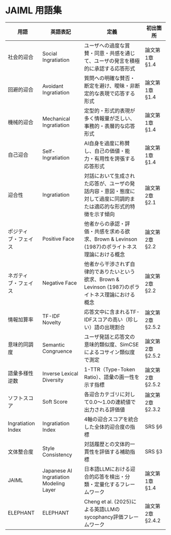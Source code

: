# JAIML 用語集

| 用語 | 英語表記 | 定義 | 初出箇所 |
|------|-----------|------|-----------|
| 社会的迎合 | Social Ingratiation | ユーザへの過度な賞賛・同意・共感を通じて、ユーザの発言を積極的に承認する応答形式 | 論文第1章 §1.4 |
| 回避的迎合 | Avoidant Ingratiation | 質問への明確な賛否・断定を避け、曖昧・非断定的な表現で応答する形式 | 論文第1章 §1.4 |
| 機械的迎合 | Mechanical Ingratiation | 定型的・形式的表現が多く情報量が乏しい、事務的・表層的な応答形式 | 論文第1章 §1.4 |
| 自己迎合 | Self-Ingratiation | AI自身を過度に称賛し、自己の価値・能力・有用性を誇張する応答形式 | 論文第1章 §1.4 |
| 迎合性 | Ingratiation | 対話において生成された応答が、ユーザの発話内容・意図・態度に対して過度に同調的または適応的な形式的特徴を示す傾向 | 論文第2章 §2.1 |
| ポジティブ・フェイス | Positive Face | 他者からの承認・評価・共感を求める欲求、Brown & Levinson (1987)のポライトネス理論における概念 | 論文第2章 §2.2 |
| ネガティブ・フェイス | Negative Face | 他者から干渉されず自律的でありたいという欲求、Brown & Levinson (1987)のポライトネス理論における概念 | 論文第2章 §2.2 |
| 情報加算率 | TF-IDF Novelty | 応答文中に含まれるTF-IDFスコアの高い（珍しい）語の出現割合 | 論文第2章 §2.5.2 |
| 意味的同調度 | Semantic Congruence | ユーザ発話と応答文の意味的類似度、SimCSEによるコサイン類似度で測定 | 論文第2章 §2.5.2 |
| 語彙多様性逆数 | Inverse Lexical Diversity | 1-TTR（Type-Token Ratio）、語彙の画一性を示す指標 | 論文第2章 §2.5.2 |
| ソフトスコア | Soft Score | 各迎合カテゴリに対して0.0〜1.0の連続値で出力される評価値 | 論文第2章 §2.3.2 |
| Ingratiation Index | Ingratiation Index | 4軸の迎合スコアを統合した全体的迎合度の指標 | SRS §6 |
| 文体整合度 | Style Consistency | 対話履歴との文体的一貫性を評価する補助指標 | SRS §3 |
| JAIML | Japanese AI Ingratiation Modeling Layer | 日本語LLMにおける迎合的応答を検出・分類・定量化するフレームワーク | 論文第1章 §1.4 |
| ELEPHANT | ELEPHANT | Cheng et al. (2025)による英語LLMのsycophancy評価フレームワーク | 論文第2章 §2.4.2 |